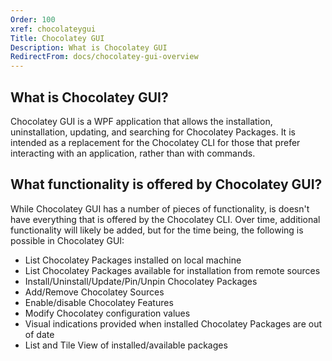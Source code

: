 ```yaml
---
Order: 100
xref: chocolateygui
Title: Chocolatey GUI
Description: What is Chocolatey GUI
RedirectFrom: docs/chocolatey-gui-overview
---
```


## What is Chocolatey GUI?

Chocolatey GUI is a WPF application that allows the installation, uninstallation, updating, and searching for Chocolatey Packages.  It is intended as a replacement for the Chocolatey CLI for those that prefer interacting with an application, rather than with commands.

## What functionality is offered by Chocolatey GUI?

While Chocolatey GUI has a number of pieces of functionality, is doesn't have everything that is offered by the Chocolatey CLI.  Over time, additional functionality will likely be added, but for the time being, the following is possible in Chocolatey GUI:

- List Chocolatey Packages installed on local machine
- List Chocolatey Packages available for installation from remote sources
- Install/Uninstall/Update/Pin/Unpin Chocolatey Packages
- Add/Remove Chocolatey Sources
- Enable/disable Chocolatey Features
- Modify Chocolatey configuration values
- Visual indications provided when installed Chocolatey Packages are out of date
- List and Tile View of installed/available packages
